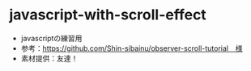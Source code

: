 # javascript-with-scroll-effect

- javascriptの練習用
- 参考：https://github.com/Shin-sibainu/observer-scroll-tutorial　様
- 素材提供：友達！
